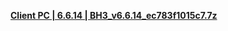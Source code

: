 **[Client PC | 6.6.14 | BH3_v6.6.14_ec783f1015c7.7z ](https://bundle.bh3.com/ptpublic/Beta/20230331105244_um4MGnaxuxhpqcef/BH3_v6.6.14_ec783f1015c7.7z)**

